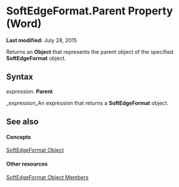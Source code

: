 
# SoftEdgeFormat.Parent Property (Word)

 **Last modified:** July 28, 2015

Returns an  **Object** that represents the parent object of the specified **SoftEdgeFormat** object.

## Syntax

 _expression_. **Parent**

 _expression_An expression that returns a  **SoftEdgeFormat** object.


## See also


#### Concepts


 [SoftEdgeFormat Object](d8ebe0ee-7520-da40-fbee-10d142ef8023.md)
#### Other resources


 [SoftEdgeFormat Object Members](4946ad56-94e6-4d01-f993-27f90f19e33c.md)
